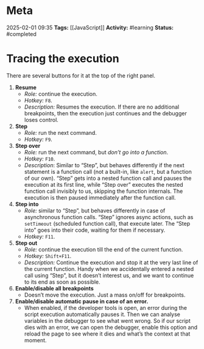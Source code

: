 # Meta
2025-02-01 09:35
**Tags:** [[JavaScript]]
**Activity:** #learning 
**Status:** #completed 

# Tracing the execution
There are several buttons for it at the top of the right panel.

1. **Resume**
	- *Role:* continue the execution.
	- *Hotkey:* `F8`.
	- *Description:* Resumes the execution. If there are no additional breakpoints, then the execution just continues and the debugger loses control.
2. **Step**
	- *Role:* run the next command.
	- *Hotkey:* `F9`.
3. **Step over**
	- *Role:* run the next command, but *don’t go into a function*.
	- *Hotkey:* `F10`.
	- *Description*: Similar to “Step”, but behaves differently if the next statement is a function call (not a built-in, like `alert`, but a function of our own). “Step” gets into a nested function call and pauses the execution at its first line, while “Step over” executes the nested function call invisibly to us, skipping the function internals. The execution is then paused immediately after the function call.
4. **Step into**
	- *Role:* similar to “Step”, but behaves differently in case of asynchronous function calls. “Step” ignores async actions, such as `setTimeout` (scheduled function call), that execute later. The “Step into” goes into their code, waiting for them if necessary.
	- *Hotkey:* `F11`.
5. **Step out**
	- *Role:* continue the execution till the end of the current function.
	- *Hotkey:* `Shift+F11`.
	- *Description:* Continue the execution and stop it at the very last line of the current function. Handy when we accidentally entered a nested call using “Step”, but it doesn’t interest us, and we want to continue to its end as soon as possible.
6. **Enable/disable all breakpoints**
	- Doesn’t move the execution. Just a mass on/off for breakpoints.
7. **Enable/disable automatic pause in case of an error.**
	- When enabled, if the developer tools is open, an error during the script execution automatically pauses it. Then we can analyse variables in the debugger to see what went wrong. So if our script dies with an error, we can open the debugger, enable this option and reload the page to see where it dies and what’s the context at that moment.